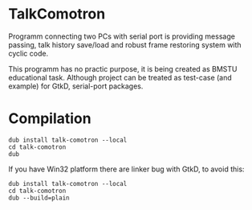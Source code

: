 TalkComotron
============

Programm connecting two PCs with serial port is providing message passing, talk history save/load and robust 
frame restoring system with cyclic code.

This programm has no practic purpose, it is being created as BMSTU educational task. Although project can be treated as 
test-case (and example) for GtkD, serial-port packages.

Compilation
===========

```
dub install talk-comotron --local
cd talk-comotron
dub
```

If you have Win32 platform there are linker bug with GtkD, to avoid this:
```
dub install talk-comotron --local
cd talk-comotron
dub --build=plain
```
